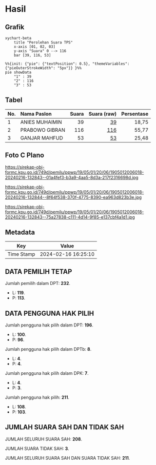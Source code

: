 # Hasil

## Grafik

```mermaid
xychart-beta
    title "Perolehan Suara TPS"
    x-axis [01, 02, 03]
    y-axis "Suara" 0 --> 116
    bar [39, 116, 53]
```

```mermaid
%%{init: {"pie": {"textPosition": 0.5}, "themeVariables": {"pieOuterStrokeWidth": "5px"}} }%%
pie showData
    "1" : 39
    "2" : 116
    "3" : 53
```

## Tabel

| No. | Nama Paslon    | Suara | Suara (raw) | Persentase |
|:--- |:-------------- | -----:| -----------:| ----------:|
| 1   | ANIES MUHAIMIN | 39    | [39][p-1]   | 18,75      |
| 2   | PRABOWO GIBRAN | 116   | [116][p-2]  | 55,77      |
| 3   | GANJAR MAHFUD  | 53    | [53][p-3]   | 25,48      |


[p-1]: https://github.com/gigit-pemilu/pemilu-2024-19-kepulauan-bangka-belitung/blob/main/pilpres/hitung-suara/sub/19-kepulauan-bangka-belitung/sub/05-bangka-barat/sub/01-mentok/sub/2006-belo-laut/sub/018-tps/sub/paslon-1.txt
[p-2]: https://github.com/gigit-pemilu/pemilu-2024-19-kepulauan-bangka-belitung/blob/main/pilpres/hitung-suara/sub/19-kepulauan-bangka-belitung/sub/05-bangka-barat/sub/01-mentok/sub/2006-belo-laut/sub/018-tps/sub/paslon-2.txt
[p-3]: https://github.com/gigit-pemilu/pemilu-2024-19-kepulauan-bangka-belitung/blob/main/pilpres/hitung-suara/sub/19-kepulauan-bangka-belitung/sub/05-bangka-barat/sub/01-mentok/sub/2006-belo-laut/sub/018-tps/sub/paslon-3.txt

## Foto C Plano

https://sirekap-obj-formc.kpu.go.id/749d/pemilu/ppwp/19/05/01/20/06/1905012006018-20240216-132843--01a4fef3-b3a9-4aa5-8d3a-217f2316698d.jpg

https://sirekap-obj-formc.kpu.go.id/749d/pemilu/ppwp/19/05/01/20/06/1905012006018-20240216-132844--8f64f538-370f-4775-8390-ea963d823b3e.jpg

https://sirekap-obj-formc.kpu.go.id/749d/pemilu/ppwp/19/05/01/20/06/1905012006018-20240216-132843--75a27838-c111-4d14-9f85-e137cbf4a1d1.jpg


## Metadata

| Key        | Value               |
| ---------- | ------------------- |
| Time Stamp | 2024-02-16 16:25:10 |


## DATA PEMILIH TETAP

Jumlah pemilih dalam DPT: **232**.
 * L: **119**.
 * P: **113**.

## DATA PENGGUNA HAK PILIH

Jumlah pengguna hak pilih dalam DPT: **196**.
 * L: **100**.
 * P: **96**.

Jumlah pengguna hak pilih dalam DPTb: **8**.
 * L: **4**.
 * P: **4**.

Jumlah pengguna hak pilih dalam DPK: **7**.
 * L: **4**.
 * P: **3**.

Jumlah pengguna hak pilih: **211**.
 * L: **108**.
 * P: **103**.

## JUMLAH SUARA SAH DAN TIDAK SAH

JUMLAH SELURUH SUARA SAH: **208**.

JUMLAH SUARA TIDAK SAH: **3**.

JUMLAH SELURUH SUARA SAH DAN SUARA TIDAK SAH: **211**.


